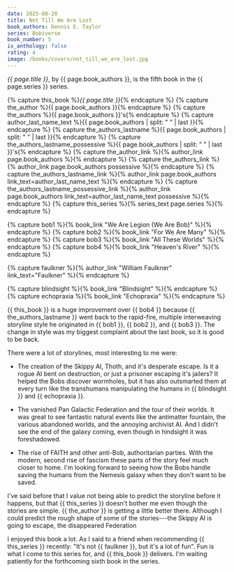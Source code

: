 ```yaml
---
date: 2025-08-20
title: Not Till We Are Lost
book_authors: Dennis E. Taylor
series: Bobiverse
book_number: 5
is_anthology: false
rating: 4
image: /books/covers/not_till_we_are_lost.jpg
---
```


<cite class="book-title">{{ page.title }}</cite>, by <span
class="author-name">{{ page.book_authors }}</span>, is the fifth book in the
<span class="book-series">{{ page.series }}</span> series.

{% capture this_book %}<cite class="book-title">{{ page.title }}</cite>{% endcapture %}
{% capture the_author %}<span class="author-name">{{ page.book_authors }}</span>{% endcapture %}
{% capture the_authors %}<span class="author-name">{{ page.book_authors }}</span>'s{% endcapture %}
{% capture author_last_name_text %}{{ page.book_authors | split: " " | last }}{% endcapture %}
{% capture the_authors_lastname %}<span class="author-name">{{ page.book_authors | split: " " | last }}</span>{% endcapture %}
{% capture the_authors_lastname_possessive %}<span class="author-name">{{ page.book_authors | split: " " | last }}</span>'s{% endcapture %}
{% capture the_author_link %}{% author_link page.book_authors %}{% endcapture %}
{% capture the_authors_link %}{% author_link page.book_authors possessive %}{% endcapture %}
{% capture the_authors_lastname_link %}{% author_link page.book_authors link_text=author_last_name_text %}{% endcapture %}
{% capture the_authors_lastname_possessive_link %}{% author_link page.book_authors link_text=author_last_name_text possessive %}{% endcapture %}
{% capture this_series %}{% series_text page.series %}{% endcapture %}

{% capture bob1 %}{% book_link "We Are Legion (We Are Bob)" %}{% endcapture %}
{% capture bob2 %}{% book_link "For We Are Many" %}{% endcapture %}
{% capture bob3 %}{% book_link "All These Worlds" %}{% endcapture %}
{% capture bob4 %}{% book_link "Heaven's River" %}{% endcapture %}

{% capture faulkner %}{% author_link "William Faulkner" link_text="Faulkner" %}{% endcapture %}

{% capture blindsight %}{% book_link "Blindsight" %}{% endcapture %}
{% capture echopraxia %}{% book_link "Echopraxia" %}{% endcapture %}

{{ this_book }} is a huge improvement over {{ bob4 }} because {{
the_authors_lastname }} went back to the rapid-fire, multiple  interweaving
storyline style he originated in {{ bob1 }}, {{ bob2 }}, and {{ bob3 }}. The
change in style was my biggest complaint about the last book, so it is good to
be back.

There were a lot of storylines, most interesting to me were:

- The creation of the Skippy AI, Thoth, and it's desperate escape. Is it a
  rogue AI bent on destruction, or just a prisoner escaping it's jailers? It
  helped the Bobs discover wormholes, but it has also outsmarted them at every
  turn like the transhumans manipulating the humans in {{ blindsight }} and {{
  echopraxia }}.

- The vanished Pan Galactic Federation and the tour of their worlds. It was
  great to see fantastic natural events like the antimatter fountain, the
  various abandoned worlds, and the annoying archivist AI. And I didn't see
  the end of the galaxy coming, even though in hindsight it was foreshadowed.

- The rise of FAITH and other anti-Bob, authoritarian parties. With the
  modern, second rise of fascism these parts of the story feel much closer to
  home. I'm looking forward to seeing how the Bobs handle saving the humans
  from the Nemesis galaxy when they don't want to be saved.

I've said before that I value not being able to predict the storyline before
it happens, but that {{ this_series }} doesn't bother me even though the
stories are simple. {{ the_author }} is getting a little better there.
Although I could predict the rough shape of some of the stories---the Skippy AI is
going to escape, the disappeared Federation

I enjoyed this book a lot. As I said to a friend when recommending {{
this_series }} recently: "It's not {{ faulkner }}, but it's a lot of fun". Fun
is what I come to this series for, and {{ this_book }} delivers. I'm waiting
patiently for the forthcoming sixth book in the series.
